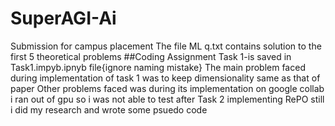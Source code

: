 # SuperAGI-Ai
Submission for campus placement
The file ML q.txt contains solution to the first 5 theoretical problems
##Coding Assignment
Task 1-is saved in Task1.impyb.ipnyb file{ignore naming mistake}
The main problem faced during implementation of task 1 was to keep dimensionality same as that of paper
Other problems faced was during its implementation on google collab i ran out of gpu so i was not able to test after Task 2 implementing RePO still i did my research and wrote some psuedo code
